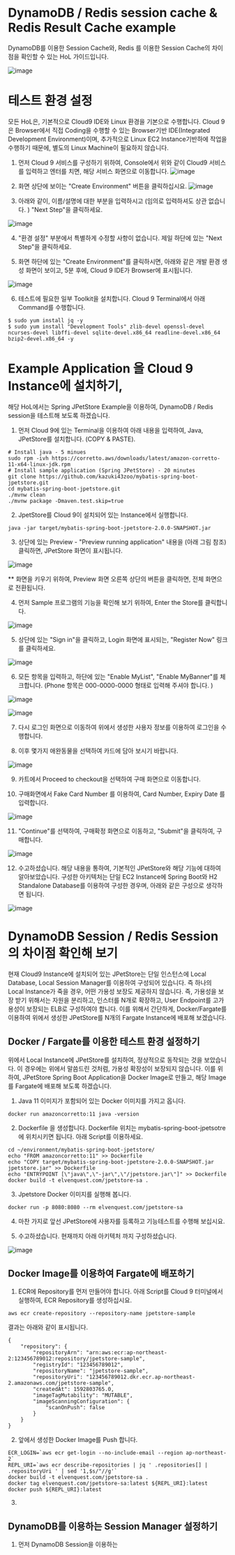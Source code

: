 # DynamoDB / Redis session cache & Redis Result Cache example

DynamoDB를 이용한 Session Cache와, Redis 를 이용한 Session Cache의 차이점을 확인할 수 있는 HoL 가이드입니다. 

![image](https://user-images.githubusercontent.com/9047122/85213506-41e3b900-b39a-11ea-9936-7a8defb3934f.png)

# 테스트 환경 설정

 모든 HoL은, 기본적으로 Cloud9 IDE와 Linux 환경을 기본으로 수행합니다. Cloud 9 은 Browser에서 직접 Coding을 수행할 수 있는 Browser기반 IDE(Integrated Development Environment)이며, 추가적으로 Linux EC2 Instance기반하에 작업을 수행하기 때문에, 별도의 Linux Machine이 필요하지 않습니다. 
 
1. 먼저 Cloud 9 서비스를 구성하기 위하여, Console에서 위와 같이 Cloud9 서비스를 입력하고 엔터를 치면, 해당 서비스 화면으로 이동합니다. 
![image](https://user-images.githubusercontent.com/9047122/85213530-a7d04080-b39a-11ea-929e-e97b33dc2626.png)


2. 화면 상단에 보이는 "Create Environment" 버튼을 클릭하십시요. 
![image](https://user-images.githubusercontent.com/9047122/85213580-48266500-b39b-11ea-983c-144b2a67d1bd.png)

3. 아래와 같이, 이름/설명에 대한 부분을 입력하시고 (임의로 입력하셔도 상관 없습니다. ) "Next Step"을 클릭하세요.

![image](https://user-images.githubusercontent.com/9047122/85213598-8c196a00-b39b-11ea-8c40-f3547adf6d55.png)

4. "환경 설정" 부분에서 특별하게 수정할 사항이 없습니다. 제일 하단에 있는 "Next Step"을 클릭하세요. 

5. 화면 하단에 있는 "Create Environment"를 클릭하시면, 아래와 같은 개발 환경 생성 화면이 보이고, 5분 후에, Cloud 9 IDE가 Browser에 표시됩니다. 

![image](https://user-images.githubusercontent.com/9047122/85213643-fb8f5980-b39b-11ea-99d8-d7730f84b34d.png)

6. 테스트에 필요한 일부 Toolkit을 설치합니다. Cloud 9 Terminal에서 아래 Command를 수행합니다. 

```
$ sudo yum install jq -y
$ sudo yum install "Development Tools" zlib-devel openssl-devel ncurses-devel libffi-devel sqlite-devel.x86_64 readline-devel.x86_64 bzip2-devel.x86_64 -y
```


# Example Application 을 Cloud 9 Instance에 설치하기, 

해당 HoL에서는 Spring JPetStore Example을 이용하여, DynamoDB / Redis session을 테스트해 보도록 하겠습니다.

1. 먼저 Cloud 9에 있는 Terminal을 이용하여 아래 내용을 입력하여, Java, JPetStore를 설치합니다. (COPY & PASTE). 

```
# Install java - 5 minues
sudo rpm -ivh https://corretto.aws/downloads/latest/amazon-corretto-11-x64-linux-jdk.rpm
# Install sample application (Spring JPetStore) - 20 minutes
git clone https://github.com/kazuki43zoo/mybatis-spring-boot-jpetstore.git
cd mybatis-spring-boot-jpetstore.git
./mvnw clean 
./mvnw package -Dmaven.test.skip=true
```

2. JpetStore를 Cloud 9이 설치되어 있는 Instance에서 실행합니다. 

```
java -jar target/mybatis-spring-boot-jpetstore-2.0.0-SNAPSHOT.jar
```

3. 상단에 있는 Preview - "Preview running application" 내용을 (아래 그림 참조) 클릭하면, JPetStore 화면이 표시됩니다. 

![image](https://user-images.githubusercontent.com/9047122/85239960-30b9ab80-b471-11ea-9861-c65733b79b24.png)

** 화면을 키우기 위하여, Preview 화면 오른쪽 상단의 버튼을 클릭하면, 전체 화면으로 전환됩니다. 


4. 먼저 Sample 프로그램의 기능을 확인해 보기 위하여, Enter the Store를 클릭합니다. 

![image](https://user-images.githubusercontent.com/9047122/85240016-82facc80-b471-11ea-94d6-e6fedde009bf.png)

5. 상단에 있는 "Sign in"을 클릭하고, Login 화면에 표시되는, "Register Now" 링크를 클릭하세요. 

![image](https://user-images.githubusercontent.com/9047122/85240059-af164d80-b471-11ea-9693-506e3b53f6c5.png)

6. 모든 항목을 입력하고, 하단에 있는 "Enable MyList", "Enable MyBanner"를 체크합니다. 
  (Phone 항목은 000-0000-0000 형태로 입력해 주셔야 합니다. )

![image](https://user-images.githubusercontent.com/9047122/85240087-d10fd000-b471-11ea-92c2-619a0dc735d3.png)

![image](https://user-images.githubusercontent.com/9047122/85240134-f7357000-b471-11ea-8024-86f087c4571a.png)

7. 다시 로그인 화면으로 이동하여 위에서 생성한 사용자 정보를 이용하여 로그인을 수행합니다.

8. 이후 몇가지 애완동물을 선택하여 카드에 담아 보시기 바랍니다. 

![image](https://user-images.githubusercontent.com/9047122/85240276-935f7700-b472-11ea-978f-7a20b23bae6e.png)

9. 카트에서 Proceed to checkout을 선택하여 구매 화면으로 이동합니다. 

10. 구매화면에서 Fake Card Number 를 이용하여, Card Number, Expiry Date 를 입력합니다. 

![image](https://user-images.githubusercontent.com/9047122/85240386-f4874a80-b472-11ea-8885-fd8111fb514e.png)

11. "Continue"를 선택하여, 구매확정 화면으로 이동하고, "Submit"을 클릭하여, 구매합니다. 

![image](https://user-images.githubusercontent.com/9047122/85240438-27314300-b473-11ea-9d82-3471d2494d9a.png)

12. 수고하셨습니다. 해당 내용을 통하여, 기본적인 JPetStore와 해당 기능에 대하여 알아보았습니다. 구성한 아키텍처는 단일 EC2 Instance에 Spring Boot와 H2 Standalone Database를 이용하여 구성한 경우며, 아래와 같은 구성으로 생각하면 됩니다. 

![image](https://user-images.githubusercontent.com/9047122/85251209-ae8eae80-b493-11ea-83ca-12256f5ef77b.png)



# DynamoDB Session / Redis Session 의 차이점 확인해 보기

현재 Cloud9 Instance에 설치되어 있는 JPetStore는 단일 인스턴스에 Local Database, Local Session Manager를 이용하여 구성되어 있습니다. 즉 하나의 Local Instance가 죽을 경우, 어떤 가용성 보장도 제공하지 않습니다. 
즉, 가용성을 보장 받기 위해서는 자원을 분리하고, 인스터를 N개로 확장하고, User Endpoint를 고가용성이 보장되는 ELB로 구성하여야 합니다. 
이를 위해서 간단하게, Docker/Fargate를 이용하여 위에서 생성한 JPetStore를 N개의 Fargate Instance에 배포해 보겠습니다. 

## Docker / Fargate를 이용한 테스트 환경 설정하기

위에서 Local Instance에 JPetStore를 설치하여, 정상적으로 동작되는 것을 보았습니다. 이 경우에는 위에서 말씀드린 것처럼, 가용성 확장성이 보장되지 않습니다. 이를 위하여, JPetStore Spring Boot Application을 Docker Image로 만들고, 해당 Image를 Fargate에 배포해 보도록 하겠습니다. 

1. Java 11 이미지가 포함되어 있는 Docker 이미지를 가지고 옵니다. 

```
docker run amazoncorretto:11 java -version
```

2. Dockerfile 을 생성합니다. Dockerfile 위치는 mybatis-spring-boot-jpetsotre에 위치시키면 됩니다. 아래 Script를 이용하세요. 

```
cd ~/environment/mybatis-spring-boot-jpetstore/
echo "FROM amazoncorretto:11" >> Dockerfile
echo "COPY target/mybatis-spring-boot-jpetstore-2.0.0-SNAPSHOT.jar jpetstore.jar" >> Dockerfile
echo "ENTRYPOINT [\"java\",\"-jar\",\"/jpetstore.jar\"]" >> Dockerfile
docker build -t elvenquest.com/jpetstore-sa .
```

3. Jpetstore Docker 이미지를 실행해 봅니다. 

```
docker run -p 8080:8080 --rm elvenquest.com/jpetstore-sa
```

4. 마찬 가지로 앞선 JPetStore에 사용자를 등록하고 기능테스트를 수행해 보십시요. 

5. 수고하셨습니다. 현재까지 아래 아키텍처 까지 구성하셨습니다. 

![image](https://user-images.githubusercontent.com/9047122/85251333-0c22fb00-b494-11ea-9379-6cd8526cb089.png)

## Docker Image를 이용하여 Fargate에 배포하기

1. ECR에 Repository를 먼저 만들어야 합니다. 아래 Script를 Cloud 9 터미널에서 실행하여, ECR Repository를 생성하십시요. 

```
aws ecr create-repository --repository-name jpetstore-sample
```
결과는 아래와 같이 표시됩니다. 
```
{
    "repository": {
        "repositoryArn": "arn:aws:ecr:ap-northeast-2:123456789012:repository/jpetstore-sample",
        "registryId": "123456789012",
        "repositoryName": "jpetstore-sample",
        "repositoryUri": "123456789012.dkr.ecr.ap-northeast-2.amazonaws.com/jpetstore-sample",
        "createdAt": 1592803765.0,
        "imageTagMutability": "MUTABLE",
        "imageScanningConfiguration": {
            "scanOnPush": false
        }
    }
}
```

2. 앞에서 생성한 Docker Image를 Push 합니다. 

```
ECR_LOGIN=`aws ecr get-login --no-include-email --region ap-northeast-2`
REPL_URI=`aws ecr describe-repositories | jq ' .repositories[] | .repositoryUri ' | sed '1,$s/"//g'`
docker build -t elvenquest.com/jpetstore-sa . 
docker tag elvenquest.com/jpetstore-sa:latest ${REPL_URI}:latest
docker push ${REPL_URI}:latest
```

3. 

## DynamoDB를 이용하는 Session Manager 설정하기
1. 먼저 DynamoDB Session을 이용하는
